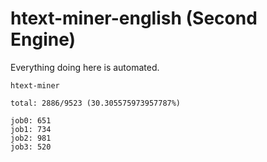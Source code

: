 # htext-miner-english (Second Engine)

Everything doing here is automated.

```
htext-miner

total: 2886/9523 (30.305575973957787%)

job0: 651
job1: 734
job2: 981
job3: 520
```